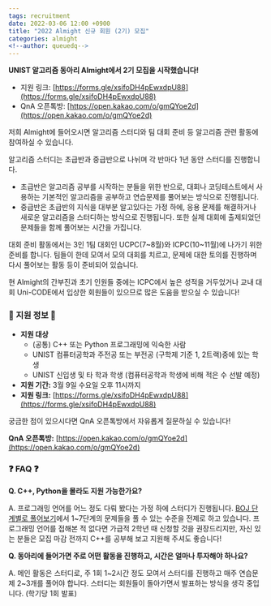 ```yaml
---
tags: recruitment
date: 2022-03-06 12:00 +0900
title: "2022 Almight 신규 회원 (2기) 모집"
categories: almight
<!--author: queuedq-->
---
```


**UNIST 알고리즘 동아리 Almight에서 2기 모집을 시작했습니다!**

- 지원 링크: [https://forms.gle/xsifoDH4pEwxdpU88](https://forms.gle/xsifoDH4pEwxdpU88)
- QnA 오픈톡방: [https://open.kakao.com/o/gmQYoe2d](https://open.kakao.com/o/gmQYoe2d)

저희 Almight에 들어오시면 알고리즘 스터디와 팀 대회 준비 등 알고리즘 관련 활동에 참여하실 수 있습니다.

알고리즘 스터디는 초급반과 중급반으로 나뉘며 각 반마다 1년 동안 스터디를 진행합니다.
- 초급반은 알고리즘 공부를 시작하는 분들을 위한 반으로, 대회나 코딩테스트에서 사용하는 기본적인 알고리즘을 공부하고 연습문제를 풀어보는 방식으로 진행됩니다.
- 중급반은 초급반의 지식을 대부분 알고있다는 가정 하에, 응용 문제를 해결하거나 새로운 알고리즘을 스터디하는 방식으로 진행됩니다. 또한 실제 대회에 출제되었던 문제들을 함께 풀어보는 시간을 가집니다.

대회 준비 활동에서는 3인 1팀 대회인 UCPC(7~8월)와 ICPC(10~11월)에 나가기 위한 준비를 합니다. 팀들이 한데 모여서 모의 대회를 치르고, 문제에 대한 토의를 진행하며 다시 풀어보는 활동 등이 준비되어 있습니다.

현 Almight의 간부진과 초기 인원들 중에는 ICPC에서 높은 성적을 거두었거나 교내 대회 Uni-CODE에서 입상한 회원들이 있으므로 많은 도움을 받으실 수 있습니다!

### 🎈 지원 정보 🎈

- **지원 대상**
    - (공통) C++ 또는 Python 프로그래밍에 익숙한 사람
    - UNIST 컴퓨터공학과 주전공 또는 부전공 (구학제 기준 1, 2트랙)중에 있는 학생
    - UNIST 신입생 및 타 학과 학생 (컴퓨터공학과 학생에 비해 적은 수 선발 예정)
- **지원 기간:** 3월 9일 수요일 오후 11시까지
- **지원 링크:** [https://forms.gle/xsifoDH4pEwxdpU88](https://forms.gle/xsifoDH4pEwxdpU88)

궁금한 점이 있으시다면 QnA 오픈톡방에서 자유롭게 질문하실 수 있습니다!

**QnA 오픈톡방:** [https://open.kakao.com/o/gmQYoe2d](https://open.kakao.com/o/gmQYoe2d)

### ❓ FAQ ❓

**Q. C++, Python을 몰라도 지원 가능한가요?**

A. 프로그래밍 언어를 어느 정도 다뤄 봤다는 가정 하에 스터디가 진행됩니다. [BOJ 단계별로 풀어보기](https://www.acmicpc.net/step)에서 1~7단계의 문제들을 풀 수 있는 수준을 전제로 하고 있습니다. 프로그래밍 언어를 접해본 적 없다면 가급적 2학년 때 신청할 것을 권장드리지만, 자신 있는 분들은 모집 마감 전까지 C++를 공부해 보고 지원해 주셔도 좋습니다!

**Q. 동아리에 들어가면 주로 어떤 활동을 진행하고, 시간은 얼마나 투자해야 하나요?**

A. 메인 활동은 스터디로, 주 1회 1~2시간 정도 모여서 스터디를 진행하고 매주 연습문제 2~3개를 풀어야 합니다. 스터디는 회원들이 돌아가면서 발표하는 방식을 생각 중입니다. (학기당 1회 발표)
